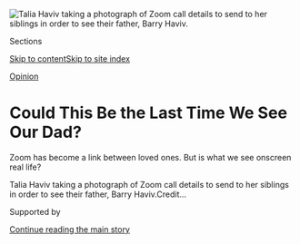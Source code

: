 <div id="app">

<div>

<div>

<div>

</div>

<div data-aria-hidden="false">

<div id="site-content" role="main">

<div>

<div class="css-1aor85t" style="opacity:0.000000001;z-index:-1;visibility:hidden">

<div class="css-1hqnpie">

<div class="css-epjblv">

<span class="css-17xtcya">[Sunday
Review](/section/opinion/sunday)</span><span class="css-x15j1o">|</span><span class="css-fwqvlz">Could
This Be the Last Time We See Our Dad?</span>

</div>

<div class="css-k008qs">

<div class="css-1iwv8en">

<span class="css-18z7m18"></span>

<div>

</div>

</div>

<span class="css-1n6z4y">https://nyti.ms/33CUZ8V</span>

<div class="css-1705lsu">

<div class="css-4xjgmj">

<div class="css-4skfbu" role="toolbar" data-aria-label="Social Media Share buttons, Save button, and Comments Panel with current comment count" data-testid="share-tools">

  - 
  - 
  - 
  - 
    
    <div class="css-6n7j50">
    
    </div>

  - 
  - 

</div>

</div>

</div>

</div>

</div>

</div>

<div id="NYT_TOP_BANNER_REGION" class="css-11qgg8s">

</div>

<div id="fullBleedHeaderContent">

<div class="css-n4ws9g">

![<span class="css-16f3y1r e13ogyst0" data-aria-hidden="true">Talia
Haviv taking a photograph of Zoom call details to send to her siblings
in order to see their father, Barry
Haviv.</span>](https://static01.nyt.com/images/2020/08/09/opinion/00ron9/00ron9-articleLarge.jpg?quality=75&auto=webp&disable=upscale)

</div>

<div class="css-3z92zw">

<div class="css-6cn7ki">

<div class="NYTAppHideMasthead css-1bcu9v6 e1suatyy0">

<div class="section css-1o1qe8k e1suatyy2">

<div class="css-cu5p7t er09x8g0">

<div class="css-6n7j50">

</div>

<span class="css-1dv1kvn">Sections</span>

[Skip to content](#site-content)[Skip to site index](#site-index)

</div>

<div class="css-10698na e1huz5gh0">

</div>

</div>

</div>

[Opinion](/section/opinion)

<div class="css-1sojcmr ehdk2mb0">

# Could This Be the Last Time We See Our Dad?

</div>

Zoom has become a link between loved ones. But is what we see onscreen
real life?

</div>

</div>

<div class="css-nwzfg5 e1gnum310">

<span class="css-1f9pvn2 sunday">Talia Haviv taking a photograph of Zoom
call details to send to her siblings in order to see their father, Barry
Haviv.</span><span class="css-cnj6d5 e1z0qqy90" itemprop="copyrightHolder"><span class="css-1ly73wi e1tej78p0">Credit...</span><span><span></span></span></span>

</div>

<div id="sponsor-wrapper" class="css-1hyfx7x">

<div id="sponsor-slug" class="css-19vbshk">

Supported by

</div>

[Continue reading the main story](#after-sponsor)

<div id="sponsor" class="ad sponsor-wrapper" style="text-align:center;height:100%;display:block">

</div>

<div id="after-sponsor">

</div>

</div>

<div class="css-1wx1auc e1gnum311">

<div class="css-18e8msd">

<div class="css-vp77d3 epjyd6m0">

<div class="css-1baulvz">

Photographs and Text by
<span class="css-1baulvz last-byline" itemprop="name">Ron Haviv</span>

<div class="css-8atqhb">

Mr. Haviv is a photojournalist.

</div>

</div>

</div>

  - Aug. 6, 2020

  - 
    
    <div class="css-4xjgmj">
    
    <div class="css-d8bdto" role="toolbar" data-aria-label="Social Media Share buttons, Save button, and Comments Panel with current comment count" data-testid="share-tools">
    
      - 
      - 
      - 
      - 
        
        <div class="css-6n7j50">
        
        </div>
    
      - 
      - 
    
    </div>
    
    </div>

</div>

</div>

</div>

<div class="section meteredContent css-1r7ky0e" name="articleBody" itemprop="articleBody">

<div class="css-1fanzo5 StoryBodyCompanionColumn">

<div class="css-53u6y8">

New York City’s streets and restaurants were still packed in early
March, as Gov. Andrew Cuomo and Mayor Bill de Blasio argued over
methodology, logistics and the economic repercussions of whether to shut
the city down to curb the spread of the coronavirus.

The government
[dismissed](https://www.politico.com/news/2020/03/30/coronavirus-masks-trump-administration-156327)
the benefits of wearing masks. But my sisters, Tamar, Talia and Elana,
and I knew that our father, Barry Haviv, an 82-year-old stroke survivor
who lived in Midtown, needed protection. We got him N95 masks and begged
him not to leave his apartment.

</div>

</div>

<div class="css-79elbk" data-testid="photoviewer-wrapper">

<div class="css-z3e15g" data-testid="photoviewer-wrapper-hidden">

</div>

<div class="css-1a48zt4 ehw59r15" data-testid="photoviewer-children">

![<span class="css-16f3y1r e13ogyst0" data-aria-hidden="true">Mr. Haviv
being taken to a hospital, Mount Sinai West, after collapsing in his
apartment with Covid-19
symptoms.</span>](https://static01.nyt.com/images/2020/08/05/opinion/05ron1b/05ron1b-articleLarge.jpg?quality=75&auto=webp&disable=upscale)

</div>

</div>

<div class="css-1fanzo5 StoryBodyCompanionColumn">

<div class="css-53u6y8">

Our father first came down with a cough and a fever, and then, on April
8, he was taken to the hospital after collapsing. The city’s health care
system was already overwhelmed, so he was sent back home. The next day,
he received a diagnosis of Covid-19.

Ten days after our father became ill, he was admitted to Mount Sinai
West in Manhattan, a short walk from where two of my siblings and I
live. And yet, he may as well have been in another state. Suddenly we
had become one of the many families for whom Zoom and caring strangers
became a link for loved ones. It was surreal to communicate with him in
this way.

</div>

</div>

<div class="css-79elbk" data-testid="photoviewer-wrapper">

<div class="css-z3e15g" data-testid="photoviewer-wrapper-hidden">

</div>

<div class="css-1a48zt4 ehw59r15" data-testid="photoviewer-children">

<div class="css-1xdhyk6 erfvjey0">

<span class="css-1ly73wi e1tej78p0">Image</span>

<div class="css-zjzyr8">

<div data-testid="lazyimage-container" style="height:266.8px">

</div>

</div>

</div>

<span class="css-16f3y1r e13ogyst0" data-aria-hidden="true">During a
Zoom call joined by her brother, Ron, Mr. Haviv’s daughter Elana felt as
if her heart and spirit were there in the hospital room in Manhattan,
rather than in a room in New Mexico. Invisible, nonexistent, and
intangible — her Zoom room.</span>

</div>

</div>

<div class="css-1fanzo5 StoryBodyCompanionColumn">

<div class="css-53u6y8">

It was hard to hear him over the roar of air purifiers and oxygen
machines, and it was nearly impossible to make out what his doctors were
saying through their double masks and face shields. We strove to set up
routines and waited for his body to heal. Amazed when he seemed closer
to himself and crushed when he wasn’t.

</div>

</div>

<div class="css-a7yk8a e73j0it0">

<div class="css-1xdhyk6 erfvjey0">

<span class="css-1ly73wi e1tej78p0">Image</span>

<div class="css-zjzyr8">

<div data-testid="lazyimage-container" style="height:580.6444444444445px">

</div>

</div>

</div>

<span class="css-16f3y1r e13ogyst0" data-aria-hidden="true">Talia, a
health care worker, was the designated member of the family to be in the
hospital.</span>

<div class="css-1xdhyk6 erfvjey0">

<span class="css-1ly73wi e1tej78p0">Image</span>

<div class="css-zjzyr8">

<div data-testid="lazyimage-container" style="height:580px">

</div>

</div>

</div>

<span class="css-16f3y1r e13ogyst0" data-aria-hidden="true">Mr. Haviv on
a Zoom call.</span>

</div>

<div class="css-1fanzo5 StoryBodyCompanionColumn">

<div class="css-53u6y8">

Because our father lapsed into a contentious state that affected his
care, the hospital agreed to allow one family member to visit in person.
My sister Talia, who had recovered from Covid-19, stayed with him. The
hospital provided a mounted iPad linked to Zoom, which enabled us to
spend hours together every day, Talia in person and the rest of us in a
digital cocoon.

</div>

</div>

<div class="css-a7yk8a e73j0it0">

<div class="css-1xdhyk6 erfvjey0">

<span class="css-1ly73wi e1tej78p0">Image</span>

<div class="css-zjzyr8">

<div data-testid="lazyimage-container" style="height:580px">

</div>

</div>

</div>

<span class="css-16f3y1r e13ogyst0" data-aria-hidden="true">Talia spent
more than four hours a day helping the medical team care for her
father.</span>

<div class="css-1xdhyk6 erfvjey0">

<span class="css-1ly73wi e1tej78p0">Image</span>

<div class="css-zjzyr8">

<div data-testid="lazyimage-container" style="height:580px">

</div>

</div>

</div>

<span class="css-16f3y1r e13ogyst0" data-aria-hidden="true">A medical
chart in Mr. Haviv’s room.</span>

</div>

<div class="css-a7yk8a e73j0it0">

<div class="css-1xdhyk6 erfvjey0">

<span class="css-1ly73wi e1tej78p0">Image</span>

<div class="css-zjzyr8">

<div data-testid="lazyimage-container" style="height:580px">

</div>

</div>

</div>

<span class="css-16f3y1r e13ogyst0" data-aria-hidden="true">The family
drew strength from the video calls.</span>

<div class="css-1xdhyk6 erfvjey0">

<span class="css-1ly73wi e1tej78p0">Image</span>

<div class="css-zjzyr8">

<div data-testid="lazyimage-container" style="height:580px">

</div>

</div>

</div>

<span class="css-16f3y1r e13ogyst0" data-aria-hidden="true">Talia taking
a break while staff members tended to her father.</span>

</div>

<div class="css-1fanzo5 StoryBodyCompanionColumn">

<div class="css-53u6y8">

When we’d end our daily video call, we wondered if it would be the last
time we would see our father. Each day that Talia was able to return in
person was another day we felt we had more of an understanding of this
disease and control over what was happening.

</div>

</div>

<div class="css-a7yk8a e73j0it0">

<div class="css-1xdhyk6 erfvjey0">

<span class="css-1ly73wi e1tej78p0">Image</span>

<div class="css-zjzyr8">

<div data-testid="lazyimage-container" style="height:580.6444444444445px">

</div>

</div>

</div>

<span class="css-16f3y1r e13ogyst0" data-aria-hidden="true">Almost every
day doctors provided video briefings to Mr. Haviv’s children.</span>

<div class="css-1xdhyk6 erfvjey0">

<span class="css-1ly73wi e1tej78p0">Image</span>

<div class="css-zjzyr8">

<div data-testid="lazyimage-container" style="height:580px">

</div>

</div>

</div>

<span class="css-16f3y1r e13ogyst0" data-aria-hidden="true">“We are
amazed with your father’s response,” the doctors would say. The next
day, they’d tell us it was “time for hospice,” and then back
again.</span>

</div>

<div class="css-1fanzo5 StoryBodyCompanionColumn">

<div class="css-53u6y8">

But was what we saw onscreen real life? One day we were told that our
father was dying, which came as a shock. From where I was standing,
things did not appear so dire. After all, he responded to our voices and
reacted when we played songs from his favorite operas and Broadway
musicals.

Our father hated hospitals. Months after he suffered a stroke four years
ago, he flew overseas on his own to visit friends. He had defied medical
predictions in the past, and we were reluctant to accept this latest
one.

</div>

</div>

<div class="css-a7yk8a e73j0it0">

<div class="css-1xdhyk6 erfvjey0">

<span class="css-1ly73wi e1tej78p0">Image</span>

<div class="css-zjzyr8">

<div data-testid="lazyimage-container" style="height:309.3333333333333px">

</div>

</div>

</div>

<span class="css-16f3y1r e13ogyst0" data-aria-hidden="true">There was
enormous pressure to determine the best course of action for Mr. Haviv’s
care.</span>

<div class="css-1xdhyk6 erfvjey0">

<span class="css-1ly73wi e1tej78p0">Image</span>

<div class="css-zjzyr8">

<div data-testid="lazyimage-container" style="height:309.3333333333333px">

</div>

</div>

</div>

<span class="css-16f3y1r e13ogyst0" data-aria-hidden="true">One of his
daughters, Tamar, would sometimes sign into Zoom late at night, to try
to feel a little closer and make sure he knew that he was not
alone.</span>

</div>

<div class="css-79elbk" data-testid="photoviewer-wrapper">

<div class="css-z3e15g" data-testid="photoviewer-wrapper-hidden">

</div>

<div class="css-1a48zt4 ehw59r15" data-testid="photoviewer-children">

<div class="css-1xdhyk6 erfvjey0">

<span class="css-1ly73wi e1tej78p0">Image</span>

<div class="css-zjzyr8">

<div data-testid="lazyimage-container" style="height:275.82222222222225px">

</div>

</div>

</div>

<span class="css-16f3y1r e13ogyst0" data-aria-hidden="true">Talia
relaying information about Mr. Haviv’s condition. There was no joy on
this roller coaster.</span>

</div>

</div>

<div class="css-1fanzo5 StoryBodyCompanionColumn">

<div class="css-53u6y8">

The next day another doctor told us that he was going to make it. But
each day would bring a new health issue. Did we want to intubate if
needed? Resuscitate? Some decisions he had already made in his living
will; others were left to us to figure out. The pressure was immense.

We had another conversation about taking him home to die. Then within
hours, we were told he was accepted into a plasma trial. Again we went
from discussing taking him home to die to trying something new.

</div>

</div>

<div class="css-79elbk" data-testid="photoviewer-wrapper">

<div class="css-z3e15g" data-testid="photoviewer-wrapper-hidden">

</div>

<div class="css-1a48zt4 ehw59r15" data-testid="photoviewer-children">

<div class="css-1xdhyk6 erfvjey0">

<span class="css-1ly73wi e1tej78p0">Image</span>

<div class="css-zjzyr8">

<div data-testid="lazyimage-container" style="height:241.02222222222224px">

</div>

</div>

</div>

</div>

</div>

<div class="css-1fanzo5 StoryBodyCompanionColumn">

<div class="css-53u6y8">

In the end, after our father was hospitalized for five weeks and even
tested negative for the coronavirus, a doctor told us there was nothing
left that the staff could do for him, and asked, did we want to take him
home? We listened to the digital transmission, unable to fully accept
what was being said. I couldn’t help but wonder what would have happened
if he had been given plasma a week earlier. We still held out hope that
once home, away from the noise and medical interruptions, he could
improve.

</div>

</div>

<div class="css-79elbk" data-testid="photoviewer-wrapper">

<div class="css-z3e15g" data-testid="photoviewer-wrapper-hidden">

</div>

<div class="css-1a48zt4 ehw59r15" data-testid="photoviewer-children">

<div class="css-1xdhyk6 erfvjey0">

<span class="css-1ly73wi e1tej78p0">Image</span>

<div class="css-zjzyr8">

<div data-testid="lazyimage-container" style="height:257.77777777777777px">

</div>

</div>

</div>

<span class="css-16f3y1r e13ogyst0" data-aria-hidden="true">After Mr.
Haviv was discharged from the hospital, Talia had some time with him at
home.</span>

</div>

</div>

<div class="css-1fanzo5 StoryBodyCompanionColumn">

<div class="css-53u6y8">

I have spent my career shining a light on how the decisions leaders make
inflict harm on innocent people. My father’s last days in a way mirrored
what I documented in Iraq, the Balkans and other war zones. He shouldn’t
have died — he and too many others are gone because of our [government’s
failure](https://www.nytimes.com/2020/04/11/us/politics/coronavirus-trump-response.html).

</div>

</div>

<div class="css-79elbk" data-testid="photoviewer-wrapper">

<div class="css-z3e15g" data-testid="photoviewer-wrapper-hidden">

</div>

<div class="css-1a48zt4 ehw59r15" data-testid="photoviewer-children">

<div class="css-1xdhyk6 erfvjey0">

<span class="css-1ly73wi e1tej78p0">Image</span>

<div class="css-zjzyr8">

<div data-testid="lazyimage-container" style="height:257.77777777777777px">

</div>

</div>

</div>

<span class="css-16f3y1r e13ogyst0" data-aria-hidden="true">Barry Haviv
passed away on May 24.</span>

</div>

</div>

<div class="css-1fanzo5 StoryBodyCompanionColumn">

<div class="css-53u6y8">

I can’t imagine how our family would have coped if my sister hadn’t been
allowed to visit. What the hospital did for us, which would have been
normal at other times, was extraordinary during this time. For our
father to have had the chance to have his daughter nearby, and his
children to have had more time with him, albeit through a screen, is
irreplaceable. With [infections
spiking](https://www.nytimes.com/interactive/2020/us/coronavirus-us-cases.html?action=click&module=Top%20Stories&pgtype=Homepage)
across the country, I hope that other families will be allowed the same
experience for themselves and their loved ones.

</div>

</div>

<div>

</div>

<div class="css-1fanzo5 StoryBodyCompanionColumn">

<div class="css-53u6y8">

Ron Haviv ([@ronhaviv](https://twitter.com/ronhaviv?lang=en)), a
photographer and filmmaker, is the co-founder of the [VII
Agency](https://viiphoto.com/) and [VII
Foundation](https://theviifoundation.org/).

*The Times is committed to publishing* [*a diversity of
letters*](https://www.nytimes.com/2019/01/31/opinion/letters/letters-to-editor-new-york-times-women.html)
*to the editor. We’d like to hear what you think about this or any of
our articles. Here are some*
[*tips*](https://help.nytimes.com/hc/en-us/articles/115014925288-How-to-submit-a-letter-to-the-editor)*.
And here’s our email:*
[*letters@nytimes.com*](mailto:letters@nytimes.com)*.*

*Follow The New York Times Opinion section on*
[*Facebook*](https://www.facebook.com/nytopinion)*,* [*Twitter
(@NYTopinion)*](http://twitter.com/NYTOpinion) *and*
[*Instagram*](https://www.instagram.com/nytopinion/)*.*

</div>

</div>

</div>

<div>

</div>

<div>

</div>

<div>

</div>

<div>

<div id="bottom-wrapper" class="css-1ede5it">

<div id="bottom-slug" class="css-l9onyx">

Advertisement

</div>

[Continue reading the main story](#after-bottom)

<div id="bottom" class="ad bottom-wrapper" style="text-align:center;height:100%;display:block;min-height:90px">

</div>

<div id="after-bottom">

</div>

</div>

</div>

</div>

</div>

## Site Index

<div>

</div>

## Site Information Navigation

  - [© <span>2020</span> <span>The New York Times
    Company</span>](https://help.nytimes.com/hc/en-us/articles/115014792127-Copyright-notice)

<!-- end list -->

  - [NYTCo](https://www.nytco.com/)
  - [Contact
    Us](https://help.nytimes.com/hc/en-us/articles/115015385887-Contact-Us)
  - [Work with us](https://www.nytco.com/careers/)
  - [Advertise](https://nytmediakit.com/)
  - [T Brand Studio](http://www.tbrandstudio.com/)
  - [Your Ad
    Choices](https://www.nytimes.com/privacy/cookie-policy#how-do-i-manage-trackers)
  - [Privacy](https://www.nytimes.com/privacy)
  - [Terms of
    Service](https://help.nytimes.com/hc/en-us/articles/115014893428-Terms-of-service)
  - [Terms of
    Sale](https://help.nytimes.com/hc/en-us/articles/115014893968-Terms-of-sale)
  - [Site Map](https://spiderbites.nytimes.com)
  - [Help](https://help.nytimes.com/hc/en-us)
  - [Subscriptions](https://www.nytimes.com/subscription?campaignId=37WXW)

</div>

</div>

</div>

</div>
